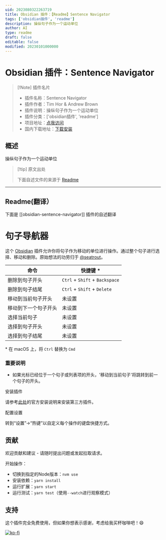 ```yaml
---
uid: 2023080322263719
title: Obsidian 插件：【Readme】Sentence Navigator
tags: ['obsidian插件', 'readme']
description: 操纵句子作为一个运动单位
author: AI
type: readme
draft: false
editable: false
modified: 20230101000000
---
```


# Obsidian 插件：Sentence Navigator

> [!Note] 插件名片
> - 插件名称：Sentence Navigator
> - 插件作者：Tim Hor & Andrew Brown
> - 插件说明：操纵句子作为一个运动单位
> - 插件分类：['obsidian插件', 'readme']
> - 项目地址：[点我访问](https://github.com/timhor/obsidian-sentence-navigator)
> - 国内下载地址：[下载安装](https://pkmer.cn/products/plugin/pluginMarket/?obsidian-sentence-navigator)

## 概述

操纵句子作为一个运动单位



> [!tip] 原文出处
> 
>下面自述文件的来源于 [Readme](https://ghproxy.net/https://raw.githubusercontent.com/timhor/obsidian-sentence-navigator/master/README.md)
> 

---

## Readme(翻译）

下面是 [[obsidian-sentence-navigator]] 插件的自述翻译


# 句子导航器

这个 [Obsidian](https://obsidian.md) 插件允许你将句子作为移动的单位进行操作。通过整个句子进行选择、移动和删除。原始想法的功劳归于 [@seatrout](https://github.com/seatrout)。

| 命令                               | 快捷键 \*                       |
| --------------------------------- | ------------------------------ |
| 删除到句子开头                     | `Ctrl` + `Shift` + `Backspace` |
| 删除到句子结尾                     | `Ctrl` + `Shift` + `Delete`    |
| 移动到当前句子开头                 | 未设置                          |
| 移动到下一个句子开头               | 未设置                          |
| 选择当前句子                       | 未设置                          |
| 选择到句子开头                     | 未设置                          |
| 选择到句子结尾                     | 未设置                          |

\* 在 macOS 上，将 `Ctrl` 替换为 `Cmd`

### 重要说明

- 如果光标已经位于一个句子或列表项的开头，'移动到当前句子'将跳转到前一个句子的开头。

安装插件

请参考[此处](https://help.obsidian.md/Advanced+topics/Third-party+plugins#For+users)的官方安装说明来安装第三方插件。

配置设置

转到“设置”→“热键”以自定义每个操作的键盘快捷方式。

## 贡献

欢迎贡献和建议 - 请随时提出问题或发起拉取请求。

开始操作：

- 切换到指定的Node版本：`nvm use`
- 安装依赖：`yarn install`
- 运行扩展：`yarn start`
- 运行测试：`yarn test`（使用`--watch`进行观察模式）

## 支持

这个插件完全免费使用，但如果你想表示感谢，考虑给我买杯咖啡吧！😄

[![ko-fi](https://ko-fi.com/img/githubbutton_sm.svg)](https://ko-fi.com/timhor)



